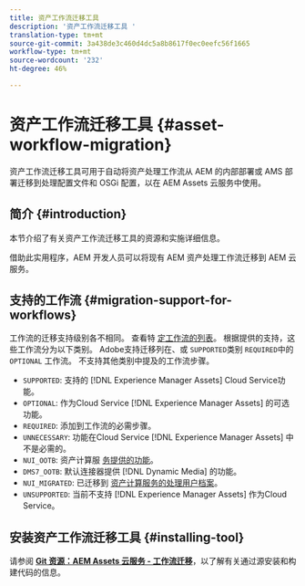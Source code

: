 ```yaml
---
title: 资产工作流迁移工具
description: '资产工作流迁移工具 '
translation-type: tm+mt
source-git-commit: 3a438de3c460d4dc5a8b8617f0ec0eefc56f1665
workflow-type: tm+mt
source-wordcount: '232'
ht-degree: 46%

---
```



# 资产工作流迁移工具 {#asset-workflow-migration}

资产工作流迁移工具可用于自动将资产处理工作流从 AEM 的内部部署或 AMS 部署迁移到处理配置文件和 OSGi 配置，以在 AEM Assets 云服务中使用。

## 简介 {#introduction}

本节介绍了有关资产工作流迁移工具的资源和实施详细信息。

借助此实用程序，AEM 开发人员可以将现有 AEM 资产处理工作流迁移到 AEM 云服务。

## 支持的工作流 {#migration-support-for-workflows}

工作流的迁移支持级别各不相同。 查看特 [定工作流的列表](https://github.com/adobe/aem-cloud-migration/blob/master/src/main/resources/workflowSteps.properties)。 根据提供的支持，这些工作流分为以下类别。 Adobe支持迁移列在、或 `SUPPORTED`类别 `REQUIRED`中的 `OPTIONAL` 工作流。 不支持其他类别中提及的工作流步骤。

* `SUPPORTED`: 支持的 [!DNL Experience Manager Assets] Cloud Service功能。
* `OPTIONAL`: 作为Cloud Service [!DNL Experience Manager Assets] 的可选功能。
* `REQUIRED`: 添加到工作流的必需步骤。
* `UNNECESSARY`: 功能在Cloud Service [!DNL Experience Manager Assets] 中不是必需的。
* `NUI_OOTB`: 资产计算服 [务提供的功能](/help/assets/asset-microservices-configure-and-use.md)。
* `DMS7_OOTB`: 默认连接器提供 [!DNL Dynamic Media] 的功能。
* `NUI_MIGRATED`: 已迁移到 [资产计算服务的处理用户档案](/help/assets/asset-microservices-configure-and-use.md)。
* `UNSUPPORTED`: 当前不支持 [!DNL Experience Manager Assets] 作为Cloud Service。

## 安装资产工作流迁移工具 {#installing-tool}

请参阅 **[Git 资源：AEM Assets 云服务 - 工作流迁移](https://github.com/adobe/aem-cloud-migration)**，以了解有关通过源安装和构建代码的信息。
